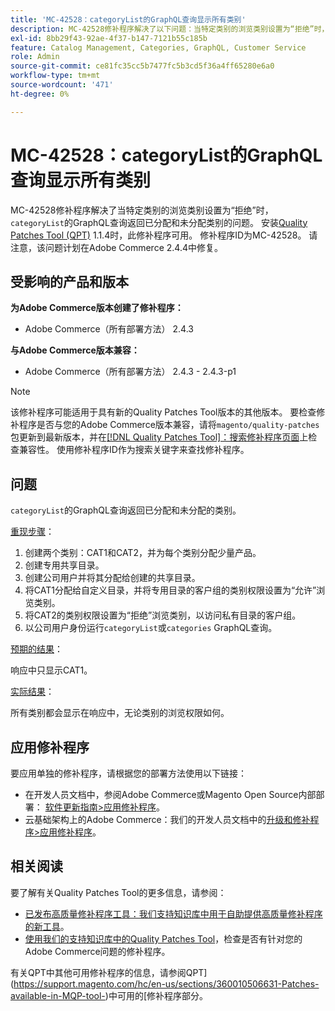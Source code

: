 ```yaml
---
title: 'MC-42528：categoryList的GraphQL查询显示所有类别'
description: MC-42528修补程序解决了以下问题：当特定类别的浏览类别设置为“拒绝”时，“categoryList”的GraphQL查询会返回已分配和未分配的类别。 安装[Quality Patches Tool (QPT)](/help/announcements/adobe-commerce-announcements/magento-quality-patches-released-new-tool-to-self-serve-quality-patches.md) 1.1.4后，即可使用此修补程序。 修补程序ID为MC-42528。 请注意，该问题计划在Adobe Commerce 2.4.4中修复。
exl-id: 8bb29f43-92ae-4f37-b147-7121b55c185b
feature: Catalog Management, Categories, GraphQL, Customer Service
role: Admin
source-git-commit: ce81fc35cc5b7477fc5b3cd5f36a4ff65280e6a0
workflow-type: tm+mt
source-wordcount: '471'
ht-degree: 0%

---
```


# MC-42528：categoryList的GraphQL查询显示所有类别

MC-42528修补程序解决了当特定类别的浏览类别设置为“拒绝”时，`categoryList`的GraphQL查询返回已分配和未分配类别的问题。 安装[Quality Patches Tool (QPT)](/help/announcements/adobe-commerce-announcements/magento-quality-patches-released-new-tool-to-self-serve-quality-patches.md) 1.1.4时，此修补程序可用。 修补程序ID为MC-42528。 请注意，该问题计划在Adobe Commerce 2.4.4中修复。

## 受影响的产品和版本

**为Adobe Commerce版本创建了修补程序：**

* Adobe Commerce（所有部署方法） 2.4.3

**与Adobe Commerce版本兼容：**

* Adobe Commerce（所有部署方法） 2.4.3 - 2.4.3-p1

>[!NOTE]
>
>该修补程序可能适用于具有新的Quality Patches Tool版本的其他版本。 要检查修补程序是否与您的Adobe Commerce版本兼容，请将`magento/quality-patches`包更新到最新版本，并在[[!DNL Quality Patches Tool]：搜索修补程序页面](https://devdocs.magento.com/quality-patches/tool.html#patch-grid)上检查兼容性。 使用修补程序ID作为搜索关键字来查找修补程序。

## 问题

`categoryList`的GraphQL查询返回已分配和未分配的类别。

<u>重现步骤</u>：

1. 创建两个类别：CAT1和CAT2，并为每个类别分配少量产品。
1. 创建专用共享目录。
1. 创建公司用户并将其分配给创建的共享目录。
1. 将CAT1分配给自定义目录，并将专用目录的客户组的类别权限设置为“允许”浏览类别。
1. 将CAT2的类别权限设置为“拒绝”浏览类别，以访问私有目录的客户组。
1. 以公司用户身份运行`categoryList`或`categories` GraphQL查询。

<u>预期的结果</u>：

响应中只显示CAT1。

<u>实际结果</u>：

所有类别都会显示在响应中，无论类别的浏览权限如何。

## 应用修补程序

要应用单独的修补程序，请根据您的部署方法使用以下链接：

* 在开发人员文档中，参阅Adobe Commerce或Magento Open Source内部部署： [软件更新指南>应用修补程序](https://devdocs.magento.com/guides/v2.4/comp-mgr/patching/mqp.html)。
* 云基础架构上的Adobe Commerce：我们的开发人员文档中的[升级和修补程序>应用修补程序](https://devdocs.magento.com/cloud/project/project-patch.html)。

## 相关阅读

要了解有关Quality Patches Tool的更多信息，请参阅：

* [已发布高质量修补程序工具：我们支持知识库中用于自助提供高质量修补程序的新工具](/help/announcements/adobe-commerce-announcements/magento-quality-patches-released-new-tool-to-self-serve-quality-patches.md)。
* [使用我们的支持知识库中的Quality Patches Tool](/help/support-tools/patches-available-in-qpt-tool/check-patch-for-magento-issue-with-magento-quality-patches.md)，检查是否有针对您的Adobe Commerce问题的修补程序。

有关QPT中其他可用修补程序的信息，请参阅QPT](https://support.magento.com/hc/en-us/sections/360010506631-Patches-available-in-MQP-tool-)中可用的[修补程序部分。
